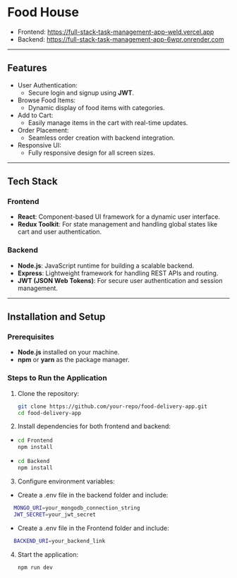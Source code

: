 # Food House

- Frontend: https://full-stack-task-management-app-weld.vercel.app
- Backend: https://full-stack-task-management-app-6wpr.onrender.com
---

## Features

- User Authentication:
  - Secure login and signup using **JWT**.
- Browse Food Items:
  - Dynamic display of food items with categories.
- Add to Cart:
  - Easily manage items in the cart with real-time updates.
- Order Placement:
  - Seamless order creation with backend integration.
- Responsive UI:
  - Fully responsive design for all screen sizes.

---

## Tech Stack

### Frontend

- **React**: Component-based UI framework for a dynamic user interface.
- **Redux Toolkit**: For state management and handling global states like cart and user authentication.

### Backend

- **Node.js**: JavaScript runtime for building a scalable backend.
- **Express**: Lightweight framework for handling REST APIs and routing.
- **JWT (JSON Web Tokens)**: For secure user authentication and session management.

---

## Installation and Setup

### Prerequisites

- **Node.js** installed on your machine.
- **npm** or **yarn** as the package manager.

### Steps to Run the Application

1. Clone the repository:
   ```bash
   git clone https://github.com/your-repo/food-delivery-app.git
   cd food-delivery-app
   ```
2. Install dependencies for both frontend and backend:

- ```bash
  cd Frontend
  npm install
  ```
- ```bash
  cd Backend
  npm install
  ```

3. Configure environment variables:

- Create a .env file in the backend folder and include:
```bash
  MONGO_URI=your_mongodb_connection_string
  JWT_SECRET=your_jwt_secret

```

- Create a .env file in the Frontend folder and include:

```bash
  BACKEND_URI=your_backend_link

```

4. Start the application:
   ```bash
   npm run dev
   ```
